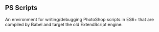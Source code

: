 ## PS Scripts

An environment for writing/debugging PhotoShop scripts in ES6+ that are compiled by Babel and target the old ExtendScript engine.
